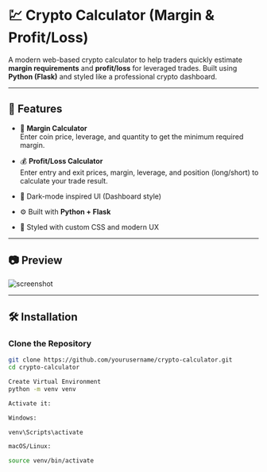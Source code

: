 # 💹 Crypto Calculator (Margin & Profit/Loss)

A modern web-based crypto calculator to help traders quickly estimate **margin requirements** and **profit/loss** for leveraged trades. Built using **Python (Flask)** and styled like a professional crypto dashboard.

---

## 🚀 Features

- 🔢 **Margin Calculator**  
  Enter coin price, leverage, and quantity to get the minimum required margin.

- 💰 **Profit/Loss Calculator**  
  Enter entry and exit prices, margin, leverage, and position (long/short) to calculate your trade result.

- 🌙 Dark-mode inspired UI (Dashboard style)
- ⚙️ Built with **Python + Flask**
- 🎨 Styled with custom CSS and modern UX

---

## 📷 Preview

![screenshot](preview.png)

---

## 🛠️ Installation

### Clone the Repository

```bash
git clone https://github.com/yourusername/crypto-calculator.git
cd crypto-calculator

Create Virtual Environment
python -m venv venv

Activate it:

Windows:

venv\Scripts\activate

macOS/Linux:

source venv/bin/activate
